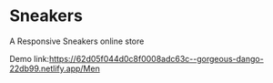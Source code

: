 # Sneakers
A Responsive Sneakers online store

Demo link:https://62d05f044d0c8f0008adc63c--gorgeous-dango-22db99.netlify.app/Men
